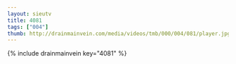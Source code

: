 ```yaml
--- 
layout: sieutv
title: 4081
tags: ["004"]
thumb: http://drainmainvein.com/media/videos/tmb/000/004/081/player.jpg
---
```

{% include drainmainvein key="4081" %} 
